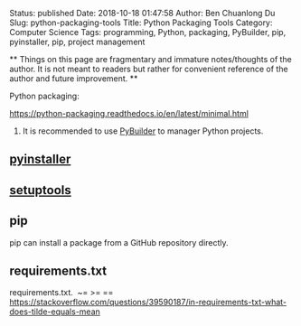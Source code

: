 Status: published
Date: 2018-10-18 01:47:58
Author: Ben Chuanlong Du
Slug: python-packaging-tools
Title: Python Packaging Tools
Category: Computer Science
Tags: programming, Python, packaging, PyBuilder, pip, pyinstaller, pip, project management

**
Things on this page are
fragmentary and immature notes/thoughts of the author.
It is not meant to readers
but rather for convenient reference of the author and future improvement.
**

Python packaging:

https://python-packaging.readthedocs.io/en/latest/minimal.html


1. It is recommended to use [PyBuilder](http://pybuilder.github.io/) to manager Python projects.


## [pyinstaller](https://github.com/pyinstaller/pyinstaller)

## [setuptools](https://github.com/pypa/setuptools)

## pip

pip can install a package from a GitHub repository directly.

## requirements.txt


requirements.txt.  ~= >= ==
https://stackoverflow.com/questions/39590187/in-requirements-txt-what-does-tilde-equals-mean
